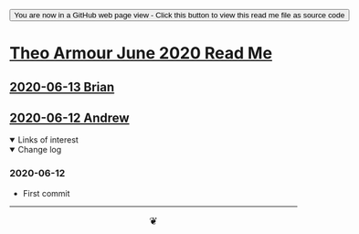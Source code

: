 ﻿<span style=display:none; >[You are now in a GitHub source code view - click this link to view Read Me file as a web page]( https://theo-armour.github.io/2020/06  "View file as a web page." ) </span>

<div><input type=button onclick=window.location.href="https://github.com/theo-armour/2020/tree/master/06/";
value='You are now in a GitHub web page view - Click this button to view this read me file as source code' ></div>


# [Theo Armour June 2020 Read Me]( readme.html )

## [2020-06-13 Brian]( #2020-06-13-brian.md )

## [2020-06-12 Andrew]( #2020-06-12-andrew.md )

<!--
<iframe src=https://theo-armour.github.io/2020/xxxxx eight=500px ></iframe>
_basic-html.html_

### Full Screen: [ZZZZZ]( https://theo-armour.github.io/2020/xxxxx .html )


<details open >
<summary>Concept</summary>


</details>

<details open >
<summary>To do and wish list </summary>


</details>

<details open >
<summary>Issues </summary>


</details>


<details open >
<summary> Things you can do using this script</summary>

* Click the GitHub Octocat icon to view or edit the source code on GitHub
* Click on title to reload te page
* Press Control-U/Command-Option-U to view the source code
* Press Control-Shift-J/Command-Option-J to see if the JavaScript console reports any errors

</details>
-->

<details open >
<summary>Links of interest</summary>


</details>

<details open >
<summary>Change log </summary>

### 2020-06-12

* First commit

</details>

***

<center title="hello!" ><a href=javascript:window.scrollTo(0,0); style=font-size:2ch;text-decoration:none; > ❦ </a></center>
